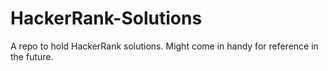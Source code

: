 # HackerRank-Solutions
A repo to hold HackerRank solutions.
Might come in handy for reference in the future. 
